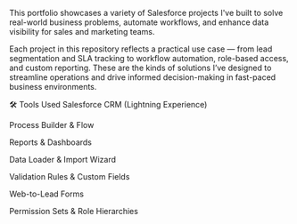 This portfolio showcases a variety of Salesforce projects I've built to solve real-world business problems, automate workflows, and enhance data visibility for sales and marketing teams.

Each project in this repository reflects a practical use case — from lead segmentation and SLA tracking to workflow automation, role-based access, and custom reporting. These are the kinds of solutions I’ve designed to streamline operations and drive informed decision-making in fast-paced business environments.

🛠 Tools Used
Salesforce CRM (Lightning Experience)

Process Builder & Flow

Reports & Dashboards

Data Loader & Import Wizard

Validation Rules & Custom Fields

Web-to-Lead Forms

Permission Sets & Role Hierarchies
